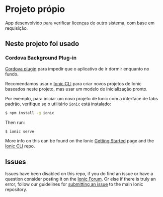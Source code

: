 Projeto própio 
=====================

App desenvolvido para verificar licenças de outro sistema, com base em requisição.

## Neste projeto foi usado

### Cordova Background Plug-in

[Cordova plugin](https://github.com/katzer/cordova-plugin-background-mode) para impedir que o aplicativo de ir dormir enquanto no fundo.


Recomendamos usar o [Ionic CLI](https://github.com/driftyco/ionic-cli) para criar novos projetos de Ionic baseados neste projeto, mas usar um modelo de inicialização pronto.

Por exemplo, para iniciar um novo projeto de Ionic com a interface de tabs padrão, verifique se o utilitário `ionic` está instalado:

```bash
$ npm install -g ionic
```

Then run: 

```bash
$ ionic serve
```

More info on this can be found on the Ionic [Getting Started](http://ionicframework.com/getting-started) page and the [Ionic CLI](https://github.com/driftyco/ionic-cli) repo.

## Issues
Issues have been disabled on this repo, if you do find an issue or have a question consider posting it on the [Ionic Forum](http://forum.ionicframework.com/).  Or else if there is truly an error, follow our guidelines for [submitting an issue](http://ionicframework.com/submit-issue/) to the main Ionic repository.
